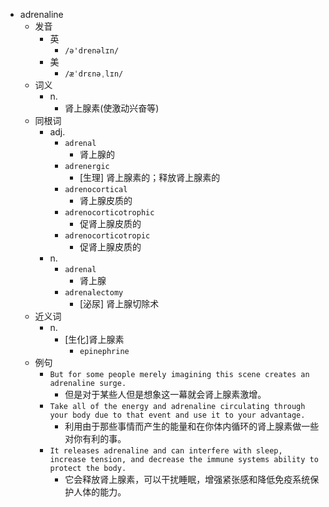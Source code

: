 - adrenaline
  - 发音
    - 英
      - `/ə'drenəlɪn/`
    - 美
      - `/æˈdrɛnəˌlɪn/`
  - 词义
    - n.
      - 肾上腺素(使激动兴奋等)
  - 同根词
    - adj.
      - `adrenal`
        - 肾上腺的
      - `adrenergic`
        - [生理] 肾上腺素的；释放肾上腺素的
      - `adrenocortical`
        - 肾上腺皮质的
      - `adrenocorticotrophic`
        - 促肾上腺皮质的
      - `adrenocorticotropic`
        - 促肾上腺皮质的
    - n.
      - `adrenal`
        - 肾上腺
      - `adrenalectomy`
        - [泌尿] 肾上腺切除术
  - 近义词
    - n.
      - [生化]肾上腺素
        - `epinephrine`
  - 例句
    - `But for some people merely imagining this scene creates an adrenaline surge.`
      - 但是对于某些人但是想象这一幕就会肾上腺素激增。
    - `Take all of the energy and adrenaline circulating through your body due to that event and use it to your advantage.`
      - 利用由于那些事情而产生的能量和在你体内循环的肾上腺素做一些对你有利的事。
    - `It releases adrenaline and can interfere with sleep, increase tension, and decrease the immune systems ability to protect the body.`
      - 它会释放肾上腺素，可以干扰睡眠，增强紧张感和降低免疫系统保护人体的能力。

